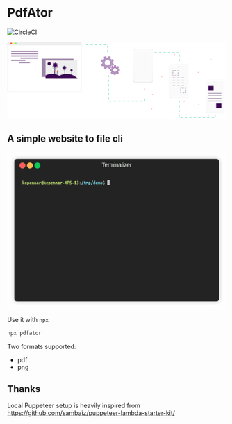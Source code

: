 # PdfAtor

[![CircleCI](https://circleci.com/gh/kepennar/pdfator.svg?style=svg)](https://circleci.com/gh/kepennar/pdfator)

![Logo](doc/pdfator-logo.svg?sanitize=true 'Screen')

## A simple website to file cli

![Terminal screen](doc/screen.gif?raw=true 'Screen')

Use it with `npx`

```sh
npx pdfator
```

Two formats supported:

* pdf
* png

## Thanks

Local Puppeteer setup is heavily inspired from https://github.com/sambaiz/puppeteer-lambda-starter-kit/
